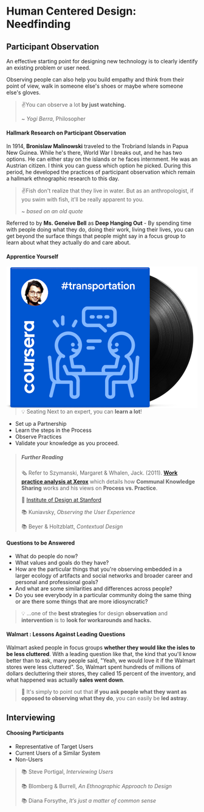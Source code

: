 # Human Centered Design: Needfinding

## Participant Observation

An effective starting point for designing new technology is to clearly identify an existing problem or user need.

Observing people can also help you build empathy and think from their point of view, walk in someone else's shoes or maybe where someone else's gloves.

>  ✌️You can observe a lot **by just watching.**
>
> ~ *Yogi Berra*, Philosopher

#### Hallmark Research on Participant Observation

In 1914, **Bronislaw Malinowski** traveled to the Trobriand Islands in Papua New Guinea. While he's there, World War I breaks out, and he has two options. He can either stay on the islands or he faces internment. He was an Austrian citizen. I think you can guess which option he picked. During this period, he developed the practices of participant observation which remain a hallmark ethnographic research to this day.

> ✌️Fish don't realize that they live in water.
> But as an anthropologist, if you swim with fish, it'll be really apparent to you.
>
> ~ *based on an old quote*

Referred to by **Ms. Geneive Bell** as **Deep Hanging Out** - By spending time with people doing what they do, doing their work, living their lives, you can get beyond the surface things that people might say in a focus group to learn about what they actually do and care about.

#### Apprentice Yourself

<img align="left" src="https://github.com/arvindcheenu/interaction-design-notes/blob/main/images/transport-albumart.png?raw=true">

> 💡 Seating Next to an expert, you can **learn a lot**!

* Set up a Partnership
* Learn the steps in the Process
* Observe Practices
* Validate your knowledge as you proceed.

> ##### Further Reading
>
> 🗞️ Refer to Szymanski, Margaret & Whalen, Jack. (2011). [**Work practice analysis at Xerox**](https://www.researchgate.net/publication/263184883_Work_practice_analysis_at_Xerox) which details how **Communal Knowledge Sharing** works and his views on **Process vs. Practice**. 
>
> 🔗 [Institute of Design at Stanford](http://dschool.stanford.edu)
>
> 📚 Kuniavsky, *Observing the User Experience*
>
> 📚 Beyer & Holtzblatt, *Contextual Design*

#### Questions to be Answered

- What do people do now? 
- What values and goals do they have? 
- How are the particular things that you're observing embedded in a larger ecology of artifacts and social networks and broader career and personal and professional goals? 
- And what are some similarities and differences across people? 
- Do you see everybody in a particular community doing the same thing or are there some things that are more idiosyncratic?

> 💡 ...one of the **best strategies** for design **observation** and **intervention** is to **look for workarounds and hacks.**

#### Walmart : Lessons Against Leading Questions

Walmart asked people in focus groups **whether they would like the isles to be less cluttered**. With a leading question like that, the kind that you'll know better than to ask, many people said, "Yeah, we would love it if the Walmart stores were less cluttered". So, Walmart spent hundreds of millions of dollars decluttering their stores, they called 15 percent of the inventory, and what happened was actually **sales went down**.

> 🧨 It's simply to point out that **if you ask people what they want as opposed to observing what they do**, you can easily be **led astray**.

## Interviewing

#### Choosing Participants

* Representative of Target Users
* Current Users of a Similar System
* Non-Users

> 📚 Steve Portigal, *Interviewing Users*
>
> 📚 Blomberg & Burrell, *An Ethnographic Approach to Design*
>
> 📚 Diana Forsythe, *It’s just a matter of common sense*

